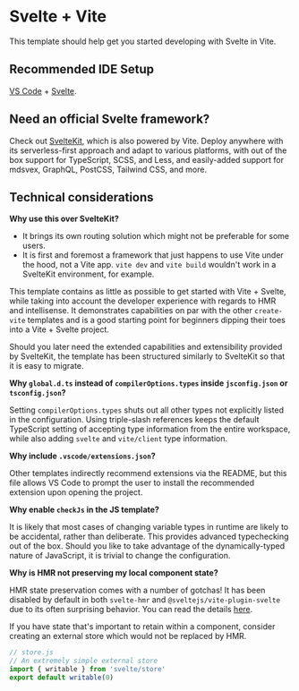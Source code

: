 # Svelte + Vite

This template should help get you started developing with Svelte in Vite.

## Recommended IDE Setup

[VS Code](https://code.visualstudio.com/) +
[Svelte](https://marketplace.visualstudio.com/items?itemName=svelte.svelte-vscode).

## Need an official Svelte framework?

Check out [SvelteKit](https://github.com/sveltejs/kit#readme), which is also powered by
Vite. Deploy anywhere with its serverless-first approach and adapt to various platforms,
with out of the box support for TypeScript, SCSS, and Less, and easily-added support for
mdsvex, GraphQL, PostCSS, Tailwind CSS, and more.

## Technical considerations

**Why use this over SvelteKit?**

- It brings its own routing solution which might not be preferable for some users.
- It is first and foremost a framework that just happens to use Vite under the hood, not
  a Vite app. `vite dev` and `vite build` wouldn't work in a SvelteKit environment, for
  example.

This template contains as little as possible to get started with Vite + Svelte, while
taking into account the developer experience with regards to HMR and intellisense. It
demonstrates capabilities on par with the other `create-vite` templates and is a good
starting point for beginners dipping their toes into a Vite + Svelte project.

Should you later need the extended capabilities and extensibility provided by SvelteKit,
the template has been structured similarly to SvelteKit so that it is easy to migrate.

**Why `global.d.ts` instead of `compilerOptions.types` inside `jsconfig.json` or
`tsconfig.json`?**

Setting `compilerOptions.types` shuts out all other types not explicitly listed in the
configuration. Using triple-slash references keeps the default TypeScript setting of
accepting type information from the entire workspace, while also adding `svelte` and
`vite/client` type information.

**Why include `.vscode/extensions.json`?**

Other templates indirectly recommend extensions via the README, but this file allows VS
Code to prompt the user to install the recommended extension upon opening the project.

**Why enable `checkJs` in the JS template?**

It is likely that most cases of changing variable types in runtime are likely to be
accidental, rather than deliberate. This provides advanced typechecking out of the box.
Should you like to take advantage of the dynamically-typed nature of JavaScript, it is
trivial to change the configuration.

**Why is HMR not preserving my local component state?**

HMR state preservation comes with a number of gotchas! It has been disabled by default
in both `svelte-hmr` and `@sveltejs/vite-plugin-svelte` due to its often surprising
behavior. You can read the details
[here](https://github.com/rixo/svelte-hmr#svelte-hmr).

If you have state that's important to retain within a component, consider creating an
external store which would not be replaced by HMR.

```js
// store.js
// An extremely simple external store
import { writable } from 'svelte/store'
export default writable(0)
```
